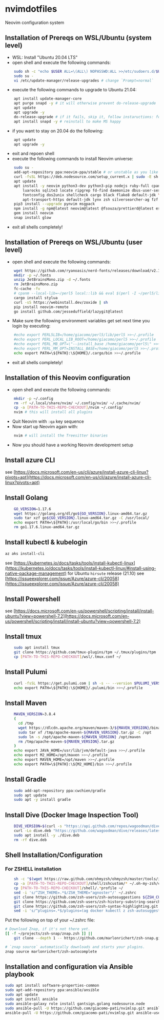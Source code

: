 # nvimdotfiles

Neovim configuration system

## Installation of Prereqs on WSL/Ubuntu (system level)

- WSL: Install "Ubuntu 20.04 LTS"
- open shell and execute the following commands:

```sh
    sudo sh -c "echo $USER ALL=\(ALL\) NOPASSWD:ALL >>/etc/sudoers.d/$USER" # to allow using 'sudo' without a password
    sudo su -
    vi /etc/update-manager/release-upgrades # change `Prompt=normal`
```

- execute the following commands to upgrade to Ubuntu 21.04:

```sh
    apt install update-manager-core
    apt purge snapd -y # it will otherwise prevent do-release-upgrade
    apt update
    apt upgrade -y
    do-release-upgrade # if it fails, skip it, follow instaructions: for Mail config chose "No configuration"
    apt install snapd -y # reinstall to make MS happy
```

- if you want to stay on 20.04 do the following:

```sh
    apt update
    apt upgrade -y
```

- exit and repoen shell
- execute the following commands to install Neovim universe:

```sh
    sudo su -
    add-apt-repository ppa:neovim-ppa/stable # or unstable as you like
    curl -fsSL https://deb.nodesource.com/setup_current.x | sudo -E sh -
    apt update
    apt install -y neovim python3-dev python3-pip nodejs ruby-full cpanminus \
        luarocks sqlite3 locate ripgrep fd-find daemonize dbus-user-session \
        fontconfig dos2unix shellcheck cargo black flake8 default-jdk \
        apt-transport-https default-jdk lynx zsh silversearcher-ag fzf
    pip3 install --upgrade pynvim msgpack
    npm install -g npm@latest neovim@latest @fsouza/prettierd@latest eslint_d@latest
    gem install neovim
    snap install glow
```

- exit all shells completely!

## Installation of Prereqs on WSL/Ubuntu (user level)

- open shell and execute the following commands:

```sh
    wget https://github.com/ryanoasis/nerd-fonts/releases/download/v2.1.0/JetBrainsMono.zip
    mkdir -p ~/.fonts
    unzip JetBrainsMono.zip -d ~/.fonts
    rm JetBrainsMono.zip
    fc-cache -fv
    # cpanm --local-lib=~/perl5 local::lib && eval $(perl -I ~/perl5/lib/perl5 -Mlocal::lib)
    cargo install stylua
    curl -sS https://webinstall.dev/zoxide | sh
    pip install neovim-remote
    go install github.com/jesseduffield/lazygit@latest
```

- Make sure the following environment variables get set next time you login by executing:

```sh
    #echo export PERL5LIB=/home/giacomo/perl5/lib/perl5 >>~/.profile
    #echo export PERL_LOCAL_LIB_ROOT=/home/giacomo/perl5 >>~/.profile
    #echo export PERL_MB_OPT=\"--install_base /home/giacomo/perl5\" >>~/.profile
    #echo export PERL_MM_OPT=INSTALL_BASE=/home/giacomo/perl5 >>~/.profile
    echo export PATH=\${PATH}:\${HOME}/.cargo/bin >>~/.profile
```

- exit all shells completely!

## Installation of this Neovim configuration

- open shell and execute the following commands:

```sh
    mkdir -p ~/.config
    rm -rf ~/.local/share/nvim/ ~/.config/nvim/ ~/.cache/nvim/
    cp -a [PATH-TO-THIS-REPO-CHECKOUT]/nvim ~/.config/
    nvim # this will install all plugins
```

- Quit Neovim with `:qa` key sequence
- Now start up Neovim again with:

```sh
    nvim # will install the Treesitter binaries
```

- Now you should have a working Neovim development setup

## Install azure CLI

see [https://docs.microsoft.com/en-us/cli/azure/install-azure-cli-linux?pivots=apt](https://docs.microsoft.com/en-us/cli/azure/install-azure-cli-linux?pivots=apt)

## Install Golang

```sh
    GO_VERSION=1.17.6
    wget https://golang.org/dl/go${GO_VERSION}.linux-amd64.tar.gz
    sudo tar xzf go${GO_VERSION}.linux-amd64.tar.gz -C /usr/local/
    echo export PATH=\${PATH}:/usr/local/go/bin >>~/.profile
    rm go1.17.6.linux-amd64.tar.gz
```

## Install kubectl & kubelogin

```sh
az aks install-cli
```

see [https://kubernetes.io/docs/tasks/tools/install-kubectl-linux](https://kubernetes.io/docs/tasks/tools/install-kubectl-linux/#install-using-native-package-management)
for Ubuntu `hirsute` release (21.10) see [https://issueexplorer.com/issue/Azure/azure-cli/20058](https://issueexplorer.com/issue/Azure/azure-cli/20058)

## Install Powershell

see [https://docs.microsoft.com/en-us/powershell/scripting/install/install-ubuntu?view=powershell-7.2](https://docs.microsoft.com/en-us/powershell/scripting/install/install-ubuntu?view=powershell-7.2)

## Install tmux

```sh
    sudo apt install tmux
    git clone https://github.com/tmux-plugins/tpm ~/.tmux/plugins/tpm
    cp [PATH-TO-THIS-REPO-CHECKOUT]/wsl/.tmux.conf ~/
```

## Install Pulumi

```sh
    curl -fsSL https://get.pulumi.com | sh -s -- --version $PULUMI_VERSION
    echo export PATH=\${PATH}:\${HOME}/.pulumi/bin >>~/.profile
```

## Install Maven

```sh
    MAVEN_VERSION=3.8.4
    (
      cd /tmp
      wget https://dlcdn.apache.org/maven/maven-3/${MAVEN_VERSION}/binaries/apache-maven-${MAVEN_VERSION}-bin.tar.gz
      sudo tar xf /tmp/apache-maven-${MAVEN_VERSION}.tar.gz -C /opt
      sudo ln -s /opt/apache-maven-${MAVEN_VERSION} /opt/maven
      rm /tmp/apache-maven-${MAVEN_VERSION}.tar.gz
    )
    echo export JAVA_HOME=/usr/lib/jvm/default-java >>~/.profile
    echo export M2_HOME=/opt/maven >>~/.profile
    echo export MAVEN_HOME=/opt/maven >>~/.profile
    echo export PATH=\${PATH}:\${M2_HOME}/bin >>~/.profile
```

## Install Gradle

```sh
    sudo add-apt-repository ppa:cwchien/gradle
    sudo apt update
    sudo apt -y install gradle
```

## Install Dive (Docker Image Inspection Tool)

```sh
    DIVE_VERSION=$(curl -s "https://api.github.com/repos/wagoodman/dive/releases/latest" | grep -Po '"tag_name": "v\K[0-9.]+')
    curl -Lo dive.deb "https://github.com/wagoodman/dive/releases/latest/download/dive_${DIVE_VERSION}_linux_amd64.deb"
    sudo apt install -y ./dive.deb
    rm -rf dive.deb
```

## Shell Installation/Configuration

### For ZSHELL installation

```sh
    sh -c "$(wget https://raw.github.com/ohmyzsh/ohmyzsh/master/tools/install.sh -O -)"
    cp -a [PATH-TO-THIS-REPO-CHECKOUT]/shell/zshcustom/* ~/.oh-my-zsh/custom/
    cp [PATH-TO-THIS-REPO-CHECKOUT]/shell/.*profile ~/
    sed -i 's/^ZSH_THEME=.*$/ZSH_THEME="agnoster"/' ~/.zshrc
    git clone https://github.com/zsh-users/zsh-autosuggestions ${ZSH_CUSTOM:-~/.oh-my-zsh/custom}/plugins/zsh-autosuggestions
    git clone https://github.com/zsh-users/zsh-history-substring-search ${ZSH_CUSTOM:-~/.oh-my-zsh/custom}/plugins/zsh-history-substring-search
    git clone https://github.com/zsh-users/zsh-syntax-highlighting.git ${ZSH_CUSTOM:-~/.oh-my-zsh/custom}/plugins/zsh-syntax-highlighting
    sed -i 's/^plugins=.*$/plugins=(ag docker kubectl z zsh-autosuggestions history-substring-search zsh-syntax-highlighting)/' ~/.zshrc
```

Put the following on top of your ~/.zshrc file:

```sh
# Download Znap, if it's not there yet.
[[ -f ~/projects/zsh-snap/znap.zsh ]] ||
    git clone --depth 1 -- https://github.com/marlonrichert/zsh-snap.git ~/projects/zsh-snap

# `znap source` automatically downloads and starts your plugins.
znap source marlonrichert/zsh-autocomplete
```

## Installation and configuration via Ansible playbook

```sh
sudo apt install software-properties-common
sudo apt-add-repository ppa:ansible/ansible
sudo apt update
sudo apt install ansible
sudo ansible-galaxy role install gantsign.golang nodesource.node
sudo ansible-pull -U https://github.com/giacomo-pati/nvimlsp.git ansible-root.yaml
ansible-pull -U https://github.com/giacomo-pati/nvimlsp.git ansible-user.yaml
```
